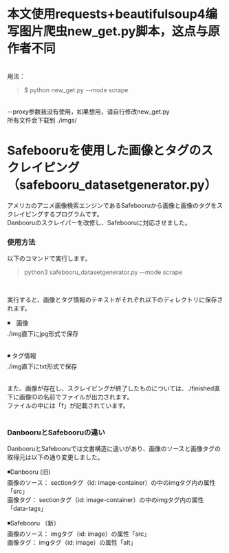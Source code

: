 # 本文使用requests+beautifulsoup4编写图片爬虫new_get.py脚本，这点与原作者不同
<br />
用法：

> $ python new_get.py --mode scrape
<br />
--proxy参数我没有使用，如果想用，请自行修改new_get.py
<br />
所有文件会下载到 ./imgs/
<br />

# Safebooruを使用した画像とタグのスクレイピング（safebooru_datasetgenerator.py）  

アメリカのアニメ画像検索エンジンであるSafebooruから画像と画像のタグをスクレイピングするプログラムです。  
Danbooruのスクレイパーを改修し、Safebooruに対応させました。  

### 使用方法  
以下のコマンドで実行します。  

> python3 safebooru_datasetgenerator.py --mode scrape  

<br />

実行すると、画像とタグ情報のテキストがそれぞれ以下のディレクトリに保存されます。  

◾️　画像    
./img直下にjpg形式で保存   
<br />

◾️ タグ情報  
./img直下にtxt形式で保存  
<br />

また、画像が存在し、スクレイピングが終了したものについては、./finished直下に画像IDの名前でファイルが出力されます。  
ファイルの中には「f」が記載されています。  
<br />

### DanbooruとSafebooruの違い  
DanbooruとSafebooruでは文書構造に違いがあり、画像のソースと画像タグの取得元は以下の通り変更しました。  

◾️Danbooru (旧)  
画像のソース： sectionタグ（id: image-container）の中のimgタグ内の属性「src」  
画像タグ： sectionタグ（id: image-container）の中のimgタグ内の属性「data-tags」
<br />

◾️Safebooru  （新）  
画像のソース： imgタグ（id: image）の属性「src」  
画像タグ： imgタグ（id: image）の属性「alt」  

